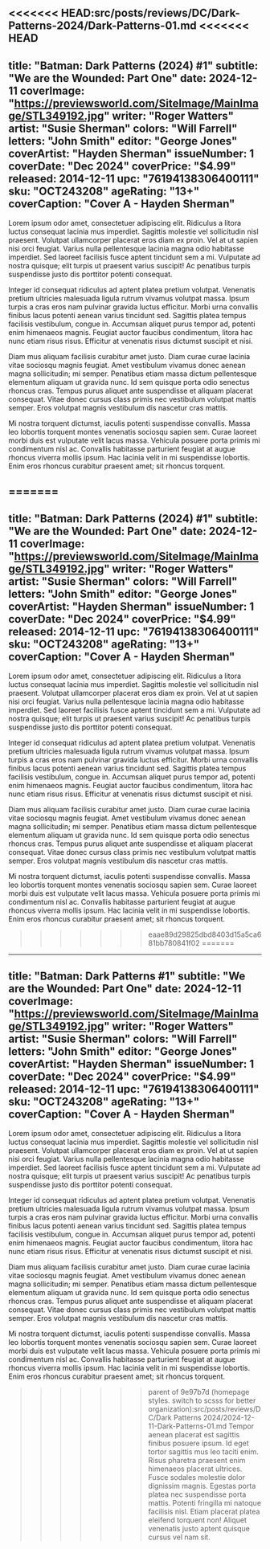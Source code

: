 <<<<<<< HEAD:src/posts/reviews/DC/Dark-Patterns-2024/Dark-Patterns-01.md
<<<<<<< HEAD
---
title: "Batman: Dark Patterns (2024) #1"
subtitle: "We are the Wounded: Part One"
date: 2024-12-11
coverImage: "https://previewsworld.com/SiteImage/MainImage/STL349192.jpg"
writer: "Roger Watters"
artist: "Susie Sherman"
colors: "Will Farrell"
letters: "John Smith"
editor: "George Jones"
coverArtist: "Hayden Sherman"
issueNumber: 1
coverDate: "Dec 2024"
coverPrice: "$4.99"
released: 2014-12-11
upc: "76194138306400111"
sku: "OCT243208"
ageRating: "13+"
coverCaption: "Cover A - Hayden Sherman"
---

Lorem ipsum odor amet, consectetuer adipiscing elit. Ridiculus a litora luctus consequat lacinia mus imperdiet. Sagittis molestie vel sollicitudin nisl praesent. Volutpat ullamcorper placerat eros diam ex proin. Vel at ut sapien nisi orci feugiat. Varius nulla pellentesque lacinia magna odio habitasse imperdiet. Sed laoreet facilisis fusce aptent tincidunt sem a mi. Vulputate ad nostra quisque; elit turpis ut praesent varius suscipit! Ac penatibus turpis suspendisse justo dis porttitor potenti consequat.

Integer id consequat ridiculus ad aptent platea pretium volutpat. Venenatis pretium ultricies malesuada ligula rutrum vivamus volutpat massa. Ipsum turpis a cras eros nam pulvinar gravida luctus efficitur. Morbi urna convallis finibus lacus potenti aenean varius tincidunt sed. Sagittis platea tempus facilisis vestibulum, congue in. Accumsan aliquet purus tempor ad, potenti enim himenaeos magnis. Feugiat auctor faucibus condimentum, litora hac nunc etiam risus risus. Efficitur at venenatis risus dictumst suscipit et nisi.

Diam mus aliquam facilisis curabitur amet justo. Diam curae curae lacinia vitae sociosqu magnis feugiat. Amet vestibulum vivamus donec aenean magna sollicitudin; mi semper. Penatibus etiam massa dictum pellentesque elementum aliquam ut gravida nunc. Id sem quisque porta odio senectus rhoncus cras. Tempus purus aliquet ante suspendisse et aliquam placerat consequat. Vitae donec cursus class primis nec vestibulum volutpat mattis semper. Eros volutpat magnis vestibulum dis nascetur cras mattis.

Mi nostra torquent dictumst, iaculis potenti suspendisse convallis. Massa leo lobortis torquent montes venenatis sociosqu sapien sem. Curae laoreet morbi duis est vulputate velit lacus massa. Vehicula posuere porta primis mi condimentum nisl ac. Convallis habitasse parturient feugiat at augue rhoncus viverra mollis ipsum. Hac lacinia velit in mi suspendisse lobortis. Enim eros rhoncus curabitur praesent amet; sit rhoncus torquent.

=======
---
title: "Batman: Dark Patterns (2024) #1"
subtitle: "We are the Wounded: Part One"
date: 2024-12-11
coverImage: "https://previewsworld.com/SiteImage/MainImage/STL349192.jpg"
writer: "Roger Watters"
artist: "Susie Sherman"
colors: "Will Farrell"
letters: "John Smith"
editor: "George Jones"
coverArtist: "Hayden Sherman"
issueNumber: 1
coverDate: "Dec 2024"
coverPrice: "$4.99"
released: 2014-12-11
upc: "76194138306400111"
sku: "OCT243208"
ageRating: "13+"
coverCaption: "Cover A - Hayden Sherman"
---

Lorem ipsum odor amet, consectetuer adipiscing elit. Ridiculus a litora luctus consequat lacinia mus imperdiet. Sagittis molestie vel sollicitudin nisl praesent. Volutpat ullamcorper placerat eros diam ex proin. Vel at ut sapien nisi orci feugiat. Varius nulla pellentesque lacinia magna odio habitasse imperdiet. Sed laoreet facilisis fusce aptent tincidunt sem a mi. Vulputate ad nostra quisque; elit turpis ut praesent varius suscipit! Ac penatibus turpis suspendisse justo dis porttitor potenti consequat.

Integer id consequat ridiculus ad aptent platea pretium volutpat. Venenatis pretium ultricies malesuada ligula rutrum vivamus volutpat massa. Ipsum turpis a cras eros nam pulvinar gravida luctus efficitur. Morbi urna convallis finibus lacus potenti aenean varius tincidunt sed. Sagittis platea tempus facilisis vestibulum, congue in. Accumsan aliquet purus tempor ad, potenti enim himenaeos magnis. Feugiat auctor faucibus condimentum, litora hac nunc etiam risus risus. Efficitur at venenatis risus dictumst suscipit et nisi.

Diam mus aliquam facilisis curabitur amet justo. Diam curae curae lacinia vitae sociosqu magnis feugiat. Amet vestibulum vivamus donec aenean magna sollicitudin; mi semper. Penatibus etiam massa dictum pellentesque elementum aliquam ut gravida nunc. Id sem quisque porta odio senectus rhoncus cras. Tempus purus aliquet ante suspendisse et aliquam placerat consequat. Vitae donec cursus class primis nec vestibulum volutpat mattis semper. Eros volutpat magnis vestibulum dis nascetur cras mattis.

Mi nostra torquent dictumst, iaculis potenti suspendisse convallis. Massa leo lobortis torquent montes venenatis sociosqu sapien sem. Curae laoreet morbi duis est vulputate velit lacus massa. Vehicula posuere porta primis mi condimentum nisl ac. Convallis habitasse parturient feugiat at augue rhoncus viverra mollis ipsum. Hac lacinia velit in mi suspendisse lobortis. Enim eros rhoncus curabitur praesent amet; sit rhoncus torquent.

>>>>>>> eaae89d29825dbd8403d15a5ca681bb780841f02
=======
---
title: "Batman: Dark Patterns #1"
subtitle: "We are the Wounded: Part One"
date: 2024-12-11
coverImage: "https://previewsworld.com/SiteImage/MainImage/STL349192.jpg"
writer: "Roger Watters"
artist: "Susie Sherman"
colors: "Will Farrell"
letters: "John Smith"
editor: "George Jones"
coverArtist: "Hayden Sherman"
issueNumber: 1
coverDate: "Dec 2024"
coverPrice: "$4.99"
released: 2014-12-11
upc: "76194138306400111"
sku: "OCT243208"
ageRating: "13+"
coverCaption: "Cover A - Hayden Sherman"
---

Lorem ipsum odor amet, consectetuer adipiscing elit. Ridiculus a litora luctus consequat lacinia mus imperdiet. Sagittis molestie vel sollicitudin nisl praesent. Volutpat ullamcorper placerat eros diam ex proin. Vel at ut sapien nisi orci feugiat. Varius nulla pellentesque lacinia magna odio habitasse imperdiet. Sed laoreet facilisis fusce aptent tincidunt sem a mi. Vulputate ad nostra quisque; elit turpis ut praesent varius suscipit! Ac penatibus turpis suspendisse justo dis porttitor potenti consequat.

Integer id consequat ridiculus ad aptent platea pretium volutpat. Venenatis pretium ultricies malesuada ligula rutrum vivamus volutpat massa. Ipsum turpis a cras eros nam pulvinar gravida luctus efficitur. Morbi urna convallis finibus lacus potenti aenean varius tincidunt sed. Sagittis platea tempus facilisis vestibulum, congue in. Accumsan aliquet purus tempor ad, potenti enim himenaeos magnis. Feugiat auctor faucibus condimentum, litora hac nunc etiam risus risus. Efficitur at venenatis risus dictumst suscipit et nisi.

Diam mus aliquam facilisis curabitur amet justo. Diam curae curae lacinia vitae sociosqu magnis feugiat. Amet vestibulum vivamus donec aenean magna sollicitudin; mi semper. Penatibus etiam massa dictum pellentesque elementum aliquam ut gravida nunc. Id sem quisque porta odio senectus rhoncus cras. Tempus purus aliquet ante suspendisse et aliquam placerat consequat. Vitae donec cursus class primis nec vestibulum volutpat mattis semper. Eros volutpat magnis vestibulum dis nascetur cras mattis.

Mi nostra torquent dictumst, iaculis potenti suspendisse convallis. Massa leo lobortis torquent montes venenatis sociosqu sapien sem. Curae laoreet morbi duis est vulputate velit lacus massa. Vehicula posuere porta primis mi condimentum nisl ac. Convallis habitasse parturient feugiat at augue rhoncus viverra mollis ipsum. Hac lacinia velit in mi suspendisse lobortis. Enim eros rhoncus curabitur praesent amet; sit rhoncus torquent.

>>>>>>> parent of 9e97b7d (homepage styles. switch to scsss for better organization):src/posts/reviews/DC/Dark Patterns 2024/2024-12-11-Dark-Patterns-01.md
Tempor aenean placerat est sagittis finibus posuere ipsum. Id eget tortor sagittis mus leo taciti enim. Risus pharetra praesent enim himenaeos placerat ultrices. Fusce sodales molestie dolor dignissim magnis. Egestas porta platea nec suspendisse porta mattis. Potenti fringilla mi natoque facilisis nisl. Etiam placerat platea eleifend torquent non! Aliquet venenatis justo aptent quisque cursus vel nam sit.